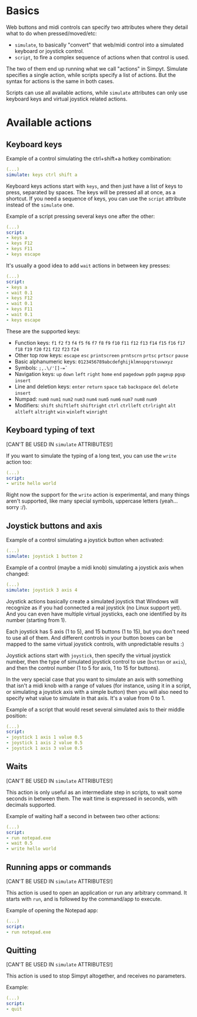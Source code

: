 # Basics

Web buttons and midi controls can specify two attributes where they detail what to do when pressed/moved/etc:

- `simulate`, to basically "convert" that web/midi control into a simulated keyboard or joystick control.
- `script`, to fire a complex sequence of actions when that control is used.

The two of them end up running what we call "actions" in Simpyt. 
Simulate specifies a single action, while scripts specify a list of actions. But the syntax for actions is the same in both cases.

Scripts can use all available actions, while `simulate` attributes can only use keyboard keys and virtual joystick related actions.

# Available actions

## Keyboard keys

Example of a control simulating the ctrl+shift+a hotkey combination:

```yaml
(...)
simulate: keys ctrl shift a
```

Keyboard keys actions start with `keys`, and then just have a list of keys to press, separated by spaces. 
The keys will be pressed all at once, as a shortcut.
If you need a sequence of keys, you can use the `script` attribute instead of the `simulate` one.

Example of a script pressing several keys one after the other:

```yaml
(...)
script:
- keys a
- keys F12
- keys F11
- keys escape
```

It's usually a good idea to add `wait` actions in between key presses:

```yaml
(...)
script:
- keys a
- wait 0.1
- keys F12
- wait 0.1
- keys F11
- wait 0.1
- keys escape
```

These are the supported keys:

- Function keys: `f1` `f2` `f3` `f4` `f5` `f6` `f7` `f8` `f9` `f10` `f11` `f12` `f13` `f14` `f15` `f16` `f17` `f18` `f19` `f20` `f21` `f22` `f23` `f24` 
- Other top row keys: `escape` `esc` `printscreen` `prntscrn` `prtsc` `prtscr` `pause` 
- Basic alphanumeric keys: `0123456789abcdefghijklmnopqrstuvwxyz` 
- Symbols: ```;,.\/'[]-=` ```
- Navigation keys: `up` `down` `left` `right` `home` `end` `pagedown` `pgdn` `pageup` `pgup` `insert` 
- Line and deletion keys: `enter` `return` `space` `tab` `backspace` `del` `delete` `insert`
- Numpad: `num0` `num1` `num2` `num3` `num4` `num5` `num6` `num7` `num8` `num9` 
- Modifiers: `shift` `shiftleft` `shiftright` `ctrl` `ctrlleft` `ctrlright` `alt` `altleft` `altright` `win` `winleft` `winright` 

## Keyboard typing of text

[CAN'T BE USED IN `simulate` ATTRIBUTES!]

If you want to simulate the typing of a long text, you can use the `write` action too:

```yaml
(...)
script:
- write hello world
```

Right now the support for the `write` action is experimental, and many things aren't supported, like many
special symbols, uppercase letters (yeah... sorry :/).

## Joystick buttons and axis

Example of a control simulating a joystick button when activated:

```yaml
(...)
simulate: joystick 1 button 2
```

Example of a control (maybe a midi knob) simulating a joystick axis when changed:

```yaml
(...)
simulate: joystick 3 axis 4
```

Joystick actions basically create a simulated joystick that Windows will recognize as if you had connected a 
real joystick (no Linux support yet).
And you can even have multiple virtual joysticks, each one identified by its number (starting from 1).

Each joystick has 5 axis (1 to 5), and 15 buttons (1 to 15), but you don't need to use all of them.
And different controls in your button boxes can be mapped to the same virtual joystick controls, with 
unpredictable results :)

Joystick actions start with `joystick`, then specify the virtual joystick number, then the type of simulated
joystick control to use (`button` or `axis`), and then the control number (1 to 5 for axis, 1 to 15 for buttons).

In the very special case that you want to simulate an axis with something that isn't a midi knob 
with a range of values (for instance, using it in a script, or simulating a joystick axis with a simple button) then you will also need to specify what value to simulate in that axis. It's a value from 0 to 1.


Example of a script that would reset several simulated axis to their middle position:

```yaml
(...)
script: 
- joystick 1 axis 1 value 0.5
- joystick 1 axis 2 value 0.5
- joystick 1 axis 3 value 0.5
```

## Waits

[CAN'T BE USED IN `simulate` ATTRIBUTES!]

This action is only useful as an intermediate step in scripts, to wait some seconds in between them.
The wait time is expressed in seconds, with decimals supported.

Example of waiting half a second in between two other actions:

```yaml
(...)
script:
- run notepad.exe
- wait 0.5
- write hello world
```

## Running apps or commands

[CAN'T BE USED IN `simulate` ATTRIBUTES!]

This action is used to open an application or run any arbitrary command. 
It starts with `run`, and is followed by the command/app to execute.

Example of opening the Notepad app:

```yaml
(...)
script:
- run notepad.exe
```

## Quitting

[CAN'T BE USED IN `simulate` ATTRIBUTES!]

This action is used to stop Simpyt altogether, and receives no parameters.

Example:

```yaml
(...)
script:
- quit
```
